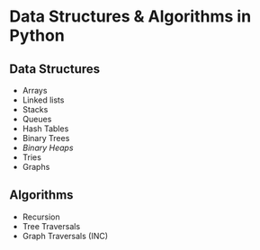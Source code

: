 # Data Structures & Algorithms in Python

## Data Structures
* Arrays
* Linked lists
* Stacks
* Queues
* Hash Tables
* Binary Trees
* _Binary Heaps_
* Tries
* Graphs

## Algorithms
* Recursion
* Tree Traversals
* Graph Traversals (INC)